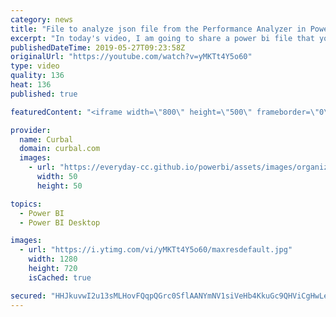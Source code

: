 ```yaml
---
category: news
title: "File to analyze json file from the Performance Analyzer in Power BI (part 2)"
excerpt: "In today's video, I am going to share a power bi file that you can use to analyze the json file that you get as an output from the Power BI Performance Analyzer. #curbal #powerbi  To get the file, go to curbal.com - Download center and Membership downloads.  Here you can download all the pbix files:"
publishedDateTime: 2019-05-27T09:23:58Z
originalUrl: "https://youtube.com/watch?v=yMKTt4Y5o60"
type: video
quality: 136
heat: 136
published: true

featuredContent: "<iframe width=\"800\" height=\"500\" frameborder=\"0\" src=\"https://www.youtube.com/embed/yMKTt4Y5o60\" allow=\"accelerometer; autoplay; encrypted-media; gyroscope; picture-in-picture\" allowfullscreen></iframe>"

provider:
  name: Curbal
  domain: curbal.com
  images:
    - url: "https://everyday-cc.github.io/powerbi/assets/images/organizations/curbal.com-50x50.jpg"
      width: 50
      height: 50

topics:
  - Power BI
  - Power BI Desktop

images:
  - url: "https://i.ytimg.com/vi/yMKTt4Y5o60/maxresdefault.jpg"
    width: 1280
    height: 720
    isCached: true

secured: "HHJkuvwI2u13sMLHovFQqpQGrc0SflAANYmNV1siVeHb4KkuGc9QHViCgHwLen+UkfK/r4R/NrMARzKZ9vPRktRx4kxKWAjr4Mm6BNGi7ZbEHpQ7TWYCMxAlRmJNr1SD6b5w81bllleYehMyDAcy6jawhdamStWTmucZGNpJ68n4RQdkDMGM0Q5IbdD2b6BSWIgUSpETiHZVJHnIvYRKY1YYA3qkMzOHtwRysrllbXG6xJL7rz02LD+MtM2sLmhjN8tou94e0e6qVcdK2IT+YiECfKg3JbH8JAp79WyeoNlLnwv7XYcrowH+lG6SbgX6e1tqhLeqZ1qIQ7yftM9EUfi/F2mV1zSKQgdQ5sKvAu4CjcyDKrAn2YRjqBbPeyR7iLwEvQUCIdAYRHUGXc0nLRf+TojyCd4OPJsESeNNnmjeKL4pXuKtgDRqJeaamBHA;+6NseQJRUba1WE32b6dE4g=="
---
```


